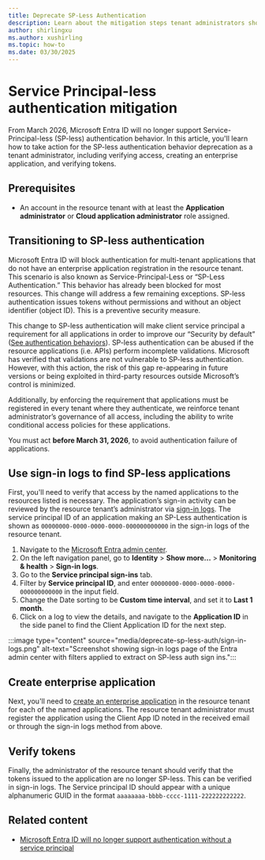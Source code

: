 ```yaml
---
title: Deprecate SP-Less Authentication
description: Learn about the mitigation steps tenant administrators should perform for SP-less authentication behavior deprecation.
author: shirlingxu
ms.author: xushirling
ms.topic: how-to
ms.date: 03/30/2025
---
```

# Service Principal-less authentication mitigation

From March 2026, Microsoft Entra ID will no longer support Service-Principal-less (SP-less) authentication behavior. In this article, you'll learn how to take action for the SP-less authentication behavior deprecation as a tenant administrator, including verifying access, creating an enterprise application, and verifying tokens.

## Prerequisites
- An account in the resource tenant with at least the **Application administrator** or **Cloud application administrator** role assigned. 

## Transitioning to SP-less authentication

Microsoft Entra ID will block authentication for multi-tenant applications that do not have an enterprise application registration in the resource tenant. This scenario is also known as Service-Principal-Less or “SP-Less Authentication.” This behavior has already been blocked for most resources. This change will address a few remaining exceptions. SP-less authentication issues tokens without permissions and without an object identifier (object ID). This is a preventive security measure. 

This change to SP-less authentication will make client service principal a requirement for all applications in order to improve our “Security by default” ([See authentication behaviors](/graph/api/resources/authenticationbehaviors?view=graph-rest-beta&preserve-view=true)). SP-less authentication can be abused if the resource applications (i.e. APIs) perform incomplete validations. Microsoft has verified that validations are not vulnerable to SP-less authentication. However, with this action, the risk of this gap re-appearing in future versions or being exploited in third-party resources outside Microsoft’s control is minimized. 

Additionally, by enforcing the requirement that applications must be registered in every tenant where they authenticate, we reinforce tenant administrator’s governance of all access, including the ability to write conditional access policies for these applications. 

You must act **before March 31, 2026**, to avoid authentication failure of applications. 

## Use sign-in logs to find SP-less applications

First, you'll need to verify that access by the named applications to the resources listed is necessary. The application’s sign-in activity can be reviewed by the resource tenant’s administrator via [sign-in logs](../identity/monitoring-health/concept-sign-ins). The service principal ID of an application making an SP-Less authentication is shown as `00000000-0000-0000-0000-000000000000` in the sign-in logs of the resource tenant.  

1. Navigate to the [Microsoft Entra admin center](https://entra.microsoft.com/#home).
2. On the left navigation panel, go to **Identity** > **Show more...** > **Monitoring & health** > **Sign-in logs**.
3. Go to the **Service principal sign-ins** tab.
4. Filter by **Service principal ID**, and enter `00000000-0000-0000-0000-000000000000` in the input field.
5. Change the Date sorting to be **Custom time interval**, and set it to **Last 1 month**.
6. Click on a log to view the details, and navigate to the **Application ID** in the side panel to find the Client Application ID for the next step.

:::image type="content" source="media/deprecate-sp-less-auth/sign-in-logs.png" alt-text="Screenshot showing sign-in logs page of the Entra admin center with filters applied to extract on SP-less auth sign ins.":::

## Create enterprise application

Next, you'll need to [create an enterprise application](/entra/identity/enterprise-apps/create-service-principal-cross-tenant?pivots=msgraph-powershell) in the resource tenant for each of the named applications. The resource tenant administrator must register the application using the Client App ID noted in the received email or through the sign-in logs method from above.

## Verify tokens

Finally, the administrator of the resource tenant should verify that the tokens issued to the application are no longer SP-less. This can be verified in sign-in logs. The Service principal ID should appear with a unique alphanumeric GUID in the format `aaaaaaaa-bbbb-cccc-1111-222222222222`.

## Related content

* [Microsoft Entra ID will no longer support authentication without a service principal](https://aka.ms/splessauthblog)
